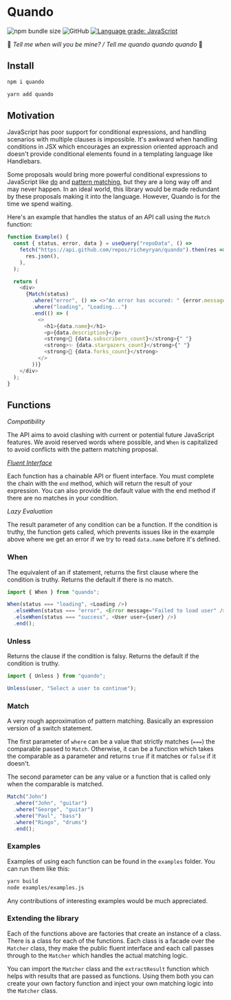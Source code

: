 # Quando

![npm bundle size](https://img.shields.io/bundlephobia/minzip/quando?style=flat-square)
![GitHub](https://img.shields.io/github/license/richeyryan/quando?style=flat-square)
[![Language grade: JavaScript](https://img.shields.io/lgtm/grade/javascript/g/RicheyRyan/quando.svg?logo=lgtm&logoWidth=18)](https://lgtm.com/projects/g/RicheyRyan/quando/context:javascript)

🎵 _Tell me when will you be mine? / Tell me quando quando quando_ 🎵

## Install

```sh
npm i quando
```

```sh
yarn add quando
```

## Motivation

JavaScript has poor support for conditional expressions, and handling scenarios with multiple clauses is impossible. It's awkward when handling conditions in JSX which encourages an expression oriented approach and doesn't provide conditional elements found in a templating language like Handlebars.

Some proposals would bring more powerful conditional expressions to JavaScript like [do](https://github.com/tc39/proposal-do-expressions) and [pattern matching](https://github.com/tc39/proposal-pattern-matching), but they are a long way off and may never happen. In an ideal world, this library would be made redundant by these proposals making it into the language. However, Quando is for the time we spend waiting.

Here's an example that handles the status of an API call using the `Match` function:

```ts
function Example() {
  const { status, error, data } = useQuery("repoData", () =>
    fetch("https://api.github.com/repos/richeyryan/quando").then(res =>
      res.json(),
    ),
  );

  return (
    <div>
      {Match(status)
        .where("error", () => <>"An error has occured: " {error.message}</>)
        .where("loading", "Loading...")
        .end(() => (
          <>
            <h1>{data.name}</h1>
            <p>{data.description}</p>
            <strong>👀 {data.subscribers_count}</strong>{" "}
            <strong>✨ {data.stargazers_count}</strong>{" "}
            <strong>🍴 {data.forks_count}</strong>
          </>
        ))}
    </div>
  );
}
```

## Functions

_Compatibility_

The API aims to avoid clashing with current or potential future JavaScript features. We avoid reserved words where possible, and `When` is capitalized to avoid conflicts with the pattern matching proposal.

_[Fluent Interface](https://en.wikipedia.org/wiki/Fluent_interface)_

Each function has a chainable API or fluent interface. You must complete the chain with the `end` method, which will return the result of your expression. You can also provide the default value with the end method if there are no matches in your condition.

_Lazy Evaluation_

The result parameter of any condition can be a function. If the condition is truthy, the function gets called, which prevents issues like in the example above where we get an error if we try to read `data.name` before it's defined.

### When

The equivalent of an if statement, returns the first clause where the condition is truthy. Returns the default if there is no match.

```js
import { When } from "quando";

When(status === "loading", <Loading />)
  .elseWhen(status === "error", <Error message="Failed to load user" />)
  .elseWhen(status === "success", <User user={user} />)
  .end();
```

### Unless

Returns the clause if the condition is falsy. Returns the default if the condition is truthy.

```js
import { Unless } from "quando";

Unless(user, "Select a user to continue");
```

### Match

A very rough approximation of pattern matching. Basically an expression version of a switch statement.

The first parameter of `where` can be a value that strictly matches (`===`) the comparable passed to `Match`. Otherwise, it can be a function which takes the comparable as a parameter and returns `true` if it matches or `false` if it doesn't.

The second parameter can be any value or a function that is called only when the comparable is matched.

```js
Match("John")
  .where("John", "guitar")
  .where("George", "guitar")
  .where("Paul", "bass")
  .where("Ringo", "drums")
  .end();
```

### Examples

Examples of using each function can be found in the `examples` folder. You can run them like this:

```sh
yarn build
node examples/examples.js
```

Any contributions of interesting examples would be much appreciated.

### Extending the library

Each of the functions above are factories that create an instance of a class. There is a class for each of the functions. Each class is a facade over the `Matcher` class, they make the public fluent interface and each call passes through to the `Matcher` which handles the actual matching logic.

You can import the `Matcher` class and the `extractResult` function which helps with results that are passed as functions. Using them both you can create your own factory function and inject your own matching logic into the `Matcher` class.
